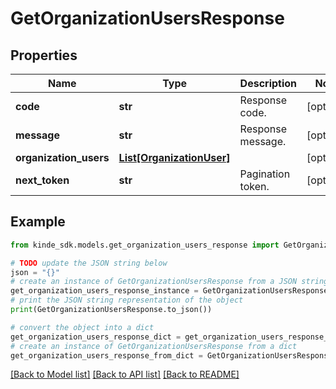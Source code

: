 # GetOrganizationUsersResponse


## Properties

Name | Type | Description | Notes
------------ | ------------- | ------------- | -------------
**code** | **str** | Response code. | [optional] 
**message** | **str** | Response message. | [optional] 
**organization_users** | [**List[OrganizationUser]**](OrganizationUser.md) |  | [optional] 
**next_token** | **str** | Pagination token. | [optional] 

## Example

```python
from kinde_sdk.models.get_organization_users_response import GetOrganizationUsersResponse

# TODO update the JSON string below
json = "{}"
# create an instance of GetOrganizationUsersResponse from a JSON string
get_organization_users_response_instance = GetOrganizationUsersResponse.from_json(json)
# print the JSON string representation of the object
print(GetOrganizationUsersResponse.to_json())

# convert the object into a dict
get_organization_users_response_dict = get_organization_users_response_instance.to_dict()
# create an instance of GetOrganizationUsersResponse from a dict
get_organization_users_response_from_dict = GetOrganizationUsersResponse.from_dict(get_organization_users_response_dict)
```
[[Back to Model list]](../README.md#documentation-for-models) [[Back to API list]](../README.md#documentation-for-api-endpoints) [[Back to README]](../README.md)


